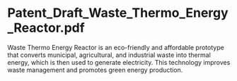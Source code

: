 # Patent_Draft_Waste_Thermo_Energy_Reactor.pdf
Waste Thermo Energy Reactor is an eco-friendly and affordable prototype that converts municipal, agricultural, and industrial waste into thermal energy, which is then used to generate electricity. This technology improves waste management and promotes green energy production.
